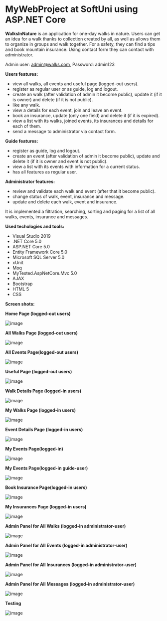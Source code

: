 # MyWebProject at SoftUni using ASP.NET Core

**WalksInNature** is an application for one-day walks in nature. Users can get an idea for a walk thanks to collection created by all, as well as allows them to organize in groups and walk together. For a safety, they can find a tips and book mountain insurance. Using contact form they can contact with administrator.  

Admin user: admin@walks.com, Password: admin123

**Users features:**
- view all walks, all events and useful page (logged-out users).
- register as regular user or as guide, log and logout.
- create an walk (after validation of admin it become public), update it (if it is owner) and delete (if it is not public).
- like any walk.
- view a details for each event, join and leave an event.
- book an insurance, update (only one field) and delete it (if it is expired).
- view a list with its walks, joined events, its insurances and details for each of them.
- send a message to administrator via contact form.

**Guide features:**
- register as guide, log and logout.	
- create an event (after validation of admin it become public), update and delete it (if it is owner and event is not public).
- view a list with its events with information for a current status. 
- has all features as regular user.

**Administrator features:**
- review and validate each walk and event (after that it become public).
- change status of walk, event, insurance and message.	
- update and delete each walk, event and insurance.

It is implemented a filtration, searching, sorting and paging for a list of all walks, events, insurance and messages. 

**Used techologies and tools:**
- Visual Studio 2019
- .NET Core 5.0
- ASP.NET Core 5.0
- Entity Framework Core 5.0
- Microsoft SQL Server 5.0
- xUnit
- Moq
- MyTested.AspNetCore.Mvc 5.0
- AJAX
- Bootstrap
- HTML 5
- CSS

**Screen shots:**

**Home Page (logged-out users)**

![image](https://user-images.githubusercontent.com/86654801/129521575-3866267f-90c1-4561-92d7-8f91c83c5596.png)

**All Walks Page (logged-out users)**

![image](https://user-images.githubusercontent.com/86654801/129210131-a28af660-ba64-496b-a646-894f3f821709.png)

**All Events Page(logged-out users)**

![image](https://user-images.githubusercontent.com/86654801/129210460-05326828-692d-4512-82e1-4302bfc49eb5.png)

**Useful Page (logged-out users)**

![image](https://user-images.githubusercontent.com/86654801/129203966-6e56e04e-7cde-46b7-ac4e-aaffffdc7507.png)

**Walk Details Page (logged-in users)**

![image](https://user-images.githubusercontent.com/86654801/129202074-18e5db41-e267-4716-a957-df84a39c3340.png)

**My Walks Page (logged-in users)**

![image](https://user-images.githubusercontent.com/86654801/129725449-1d6eecfa-cc2c-440c-bceb-cf72459174ca.png)

**Event Details Page (logged-in users)**

![image](https://user-images.githubusercontent.com/86654801/129203159-41eaafb0-ddf3-46a1-8580-7a79b3ce4454.png)

**My Events Page(logged-in)**

![image](https://user-images.githubusercontent.com/86654801/129725641-138c4bfa-4b0f-459b-91ec-2117b047e4c4.png)

**My Events Page(logged-in guide-user)**

![image](https://user-images.githubusercontent.com/86654801/129725822-016cd116-0783-42a5-b38b-bffb0c6b72f5.png)

**Book Insurance Page(logged-in users)**

![image](https://user-images.githubusercontent.com/86654801/129213140-b50fddf0-1c3b-4266-a2cd-061bb7c1c301.png)

**My Insurances Page (logged-in users)**

![image](https://user-images.githubusercontent.com/86654801/129206419-86ab629a-02b2-4730-989c-9cd23ab5af53.png)

**Admin Panel for All Walks (logged-in administrator-user)**

![image](https://user-images.githubusercontent.com/86654801/129520132-333712d8-02ee-4e71-93c7-a13046c0d29e.png)

**Admin Panel for All Events (logged-in administrator-user)**

![image](https://user-images.githubusercontent.com/86654801/129520410-a6a45d8e-197c-4c8a-b2cc-b6291b3117c3.png)

**Admin Panel for All Insurances (logged-in administrator-user)**

![image](https://user-images.githubusercontent.com/86654801/129520556-b15d5b51-e172-4184-b585-2a2059eadb04.png)

**Admin Panel for All Messages (logged-in administrator-user)**

![image](https://user-images.githubusercontent.com/86654801/129520696-e649acd0-7168-472e-9010-4bce8770913c.png)

**Testing**

![image](https://user-images.githubusercontent.com/86654801/129943149-09a6bbbe-5c5e-4363-a85f-b0ddfdcfce6e.png)



